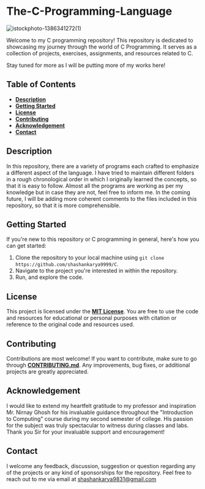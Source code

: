 # The-C-Programming-Language

![istockphoto-1386341272(1)](https://github.com/shashankarya9999/C/assets/161122907/57eb338d-3fcb-40a4-96a8-3171051417c9)

Welcome to my C programming repository! This repository is dedicated to showcasing my journey through the world of C Programming. It serves as a collection of projects, exercises, assignments, and resources related to C. 

Stay tuned for more as I will be putting more of my works here!

## Table of Contents
- [**Description**](#Description)
- [**Getting Started**](#Getting-Started)
- [**License**](#License)
- [**Contributing**](#Contributing)
- [**Acknowledgement**](#Acknowledgement)
- [**Contact**](#Contact)

## Description
In this repository, there are a variety of programs each crafted to emphasize a different aspect of the language. I have tried to maintain different folders in a rough chronological order in which I originally learned the concepts, so that it is easy to follow. Almost all the programs are working as per my knowledge but in case they are not, feel free to inform me. In the coming future, I will be adding more coherent comments to the files included in this repository, so that it is more comprehensible.

## Getting Started
If you're new to this repository or C programming in general, here's how you can get started:

1. Clone the repository to your local machine using `git clone https://github.com/shashankarya9999/C`.
2. Navigate to the project you're interested in within the repository.
3. Run, and explore the code.

## License
This project is licensed under the [**MIT License**](https://github.com/shashankarya9999/C/blob/main/LICENSE). You are free to use the code and resources for educational or personal purposes with citation or reference to the original code and resources used.

## Contributing
Contributions are most welcome! If you want to contribute, make sure to go through [**CONTRIBUTING.md**](https://github.com/shashankarya9999/C/blob/main/CONTRIBUTING.md). Any improvements, bug fixes, or additional projects are greatly appreciated.

## Acknowledgement
I would like to extend my heartfelt gratitude to my professor and inspiration Mr. Nirnay Ghosh for his invaluable guidance throughout the "Introduction to Computing" course during my second semester of college. His passion for the subject was truly spectacular to witness during classes and labs. Thank you Sir for your invaluable support and encouragement!  

## Contact
I welcome any feedback, discussion, suggestion or question regarding any of the projects or any kind of sponsorships for the repository. Feel free to reach out to me via email at shashankarya9831@gmail.com
